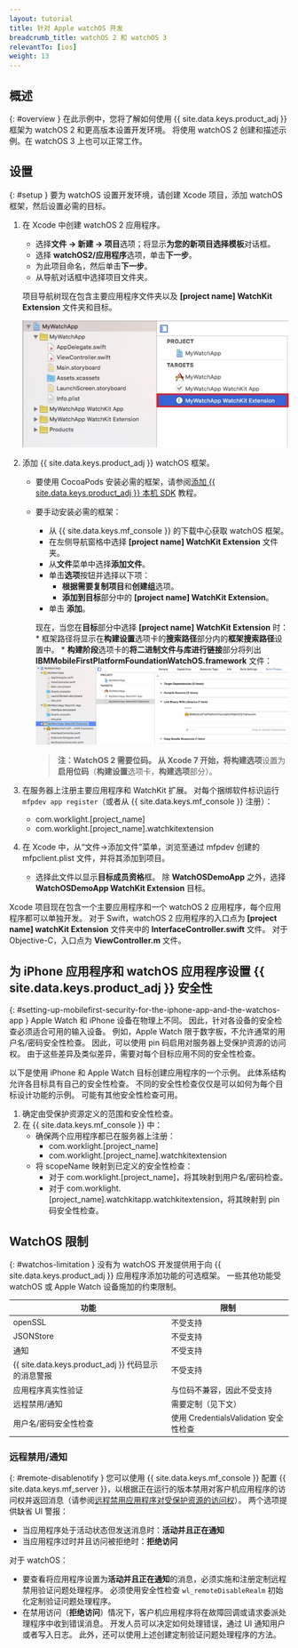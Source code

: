 ```yaml
---
layout: tutorial
title: 针对 Apple watchOS 开发
breadcrumb_title: watchOS 2 和 watchOS 3
relevantTo: [ios]
weight: 13
---
```

<!-- NLS_CHARSET=UTF-8 -->
## 概述
{: #overview }
在此示例中，您将了解如何使用 {{ site.data.keys.product_adj }} 框架为 watchOS 2 和更高版本设置开发环境。 将使用 watchOS 2 创建和描述示例。在 watchOS 3 上也可以正常工作。

## 设置
{: #setup }
要为 watchOS 设置开发环境，请创建 Xcode 项目，添加 watchOS 框架，然后设置必需的目标。

1. 在 Xcode 中创建 watchOS 2 应用程序。
    * 选择**文件 → 新建 → 项目**选项；将显示**为您的新项目选择模板**对话框。
    * 选择 **watchOS2/应用程序**选项，单击**下一步**。
    * 为此项目命名，然后单击**下一步**。
    * 从导航对话框中选择项目文件夹。

    项目导航树现在包含主要应用程序文件夹以及 **[project name] WatchKit Extension** 文件夹和目标。

    ![Xcode 中的 WatchOS 项目](WatchOSProject.jpg)

2. 添加 {{ site.data.keys.product_adj }} watchOS 框架。
    * 要使用 CocoaPods 安装必需的框架，请参阅[添加 {{ site.data.keys.product_adj }} 本机 SDK](../../application-development/sdk/ios/#adding-support-for-apple-watchos) 教程。
    * 要手动安装必需的框架：
        * 从 {{ site.data.keys.mf_console }} 的下载中心获取 watchOS 框架。
        * 在左侧导航窗格中选择 **[project name] WatchKit Extension** 文件夹。
        * 从**文件**菜单中选择**添加文件**。
        * 单击**选项**按钮并选择以下项：
            * **根据需要复制项目**和**创建组**选项。
            * **添加到目标**部分中的 **[project name] WatchKit Extension**。
        * 单击 **添加**。

        现在，当您在**目标**部分中选择 **[project name] WatchKit Extension** 时：
            * 框架路径将显示在**构建设置**选项卡的**搜索路径**部分内的**框架搜索路径**设置中。
            * **构建阶段**选项卡的**将二进制文件与库进行链接**部分将列出 **IBMMobileFirstPlatformFoundationWatchOS.framework** 文件：![watchOS 已链接的框架](watchOSlinkedframeworks.jpg)

        > **注：**WatchOS 2 需要位码。 从 Xcode 7 开始，将**构建选项**设置为**启用位码**（**构建设置**选项卡，**构建选项**部分）。

3. 在服务器上注册主要应用程序和 WatchKit 扩展。 对每个捆绑软件标识运行 `mfpdev app register`（或者从 {{ site.data.keys.mf_console }} 注册）：
    * com.worklight.[project_name]
    * com.worklight.[project_name].watchkitextension

4. 在 Xcode 中，从“文件->添加文件”菜单，浏览至通过 mfpdev 创建的 mfpclient.plist 文件，并将其添加到项目。
    * 选择此文件以显示**目标成员资格**框。 除 **WatchOSDemoApp** 之外，选择 **WatchOSDemoApp WatchKit Extension** 目标。

Xcode 项目现在包含一个主要应用程序和一个 watchOS 2 应用程序，每个应用程序都可以单独开发。 对于 Swift，watchOS 2 应用程序的入口点为 **[project name] watchKit Extension** 文件夹中的 **InterfaceController.swift** 文件。 对于 Objective-C，入口点为 **ViewController.m** 文件。

## 为 iPhone 应用程序和 watchOS 应用程序设置 {{ site.data.keys.product_adj }} 安全性
{: #setting-up-mobilefirst-security-for-the-iphone-app-and-the-watchos-app }
Apple Watch 和 iPhone 设备在物理上不同。 因此，针对各设备的安全检查必须适合可用的输入设备。 例如，Apple Watch 限于数字板，不允许通常的用户名/密码安全性检查。 因此，可以使用 pin 码启用对服务器上受保护资源的访问权。 由于这些差异及类似差异，需要对每个目标应用不同的安全性检查。

以下是使用 iPhone 和 Apple Watch 目标创建应用程序的一个示例。 此体系结构允许各目标具有自己的安全性检查。 不同的安全性检查仅仅是可以如何为每个目标设计功能的示例。 可能有其他安全性检查可用。

1. 确定由受保护资源定义的范围和安全性检查。
2. 在 {{ site.data.keys.mf_console }} 中：
    * 确保两个应用程序都已在服务器上注册：
        * com.worklight.[project_name]
        * com.worklight.[project_name].watchkitextension
    * 将 scopeName 映射到已定义的安全性检查：
        * 对于 com.worklight.[project_name]，将其映射到用户名/密码检查。
        * 对于 com.worklight.[project_name].watchkitapp.watchkitextension，将其映射到 pin 码安全性检查。

## WatchOS 限制
{: #watchos-limitation }
没有为 watchOS 开发提供用于向 {{ site.data.keys.product_adj }} 应用程序添加功能的可选框架。 一些其他功能受 watchOS 或 Apple Watch 设备施加的约束限制。

| 功能| 限制 |
|---------|------------|
| openSSL | 不受支持 |
| JSONStore| 不受支持 |
| 通知 | 不受支持 |
| {{ site.data.keys.product_adj }} 代码显示的消息警报 | 不受支持 |
| 应用程序真实性验证 | 与位码不兼容，因此不受支持 |
| 远程禁用/通知| 需要定制（见下文） |
| 用户名/密码安全性检查 | 使用 CredentialsValidation 安全性检查 |

### 远程禁用/通知
{: #remote-disablenotify }
您可以使用 {{ site.data.keys.mf_console }} 配置 {{ site.data.keys.mf_server }}，以根据正在运行的版本禁用对客户机应用程序的访问权并返回消息（请参阅[远程禁用应用程序对受保护资源的访问权](../../administering-apps/using-console/#remotely-disabling-application-access-to-protected-resources)）。 两个选项提供缺省 UI 警报：

* 当应用程序处于活动状态但发送消息时：**活动并且正在通知**
* 当应用程序过时并且访问被拒绝时：**拒绝访问**

对于 watchOS：

* 要查看将应用程序设置为**活动并且正在通知**的消息，必须实施和注册定制远程禁用验证问题处理程序。 必须使用安全性检查 `wl_remoteDisableRealm` 初始化定制验证问题处理程序。
* 在禁用访问（**拒绝访问**）情况下，客户机应用程序将在故障回调或请求委派处理程序中收到错误消息。 开发人员可以决定如何处理错误，通过 UI 通知用户或者写入日志。 此外，还可以使用上述创建定制验证问题处理程序的方法。
